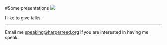 #Some presentations
![](https://harperreed.org/imgs/harper/harper_18.jpg)

I like to give talks.

---

Email me [speaking@harperreed.org](mailto:speaking@harperreed.org) if you are interested in having me speak. 